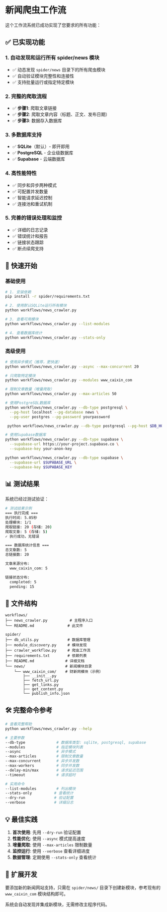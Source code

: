 # 新闻爬虫工作流

这个工作流系统已成功实现了您要求的所有功能：

## ✅ 已实现功能

### 1. 自动发现和运行所有 spider/news 模块
- ✅ 动态发现 `spider/news` 目录下的所有爬虫模块
- ✅ 自动验证模块完整性和连接性
- ✅ 支持批量运行或指定特定模块

### 2. 完整的爬取流程
- ✅ **步骤1**: 爬取文章链接
- ✅ **步骤2**: 爬取文章内容（标题、正文、发布日期）
- ✅ **步骤3**: 数据存入数据库

### 3. 多数据库支持
- ✅ **SQLite**（默认）- 即开即用
- ✅ **PostgreSQL** - 企业级数据库
- ✅ **Supabase** - 云端数据库

### 4. 高性能特性
- ✅ 同步和异步两种模式
- ✅ 可配置并发数量
- ✅ 智能请求延迟控制
- ✅ 连接池和重试机制

### 5. 完善的错误处理和监控
- ✅ 详细的日志记录
- ✅ 错误统计和报告
- ✅ 链接状态跟踪
- ✅ 断点续爬支持

## 🚀 快速开始

### 基础使用

```bash
# 1. 安装依赖
pip install -r spider/requirements.txt

# 2. 使用默认SQLite运行所有模块
python workflows/news_crawler.py

# 3. 查看可用模块
python workflows/news_crawler.py --list-modules

# 4. 查看数据库统计
python workflows/news_crawler.py --stats-only
```

### 高级使用

```bash
# 使用异步模式（推荐，更快速）
python workflows/news_crawler.py --async --max-concurrent 20

# 只爬取特定模块
python workflows/news_crawler.py --modules www_caixin_com

# 限制文章数量（增量爬取）
python workflows/news_crawler.py --max-articles 50

# 使用PostgreSQL数据库
python workflows/news_crawler.py --db-type postgresql \
  --pg-host localhost --pg-database news \
  --pg-user postgres --pg-password yourpassword

 python workflows/news_crawler.py --db-type postgresql --pg-host $DB_HOST --pg-database $DB_DATABASE --pg-user $DB_USER  --pg-password $DB_PASSWD

# 使用Supabase数据库
python workflows/news_crawler.py --db-type supabase \
  --supabase-url https://your-project.supabase.co \
  --supabase-key your-anon-key

python workflows/news_crawler.py --db-type supabase \
  --supabase-url $SUPABASE_URL \
  --supabase-key $SUPABASE_KEY
```

## 📊 测试结果

系统已经过测试验证：

```bash
# 测试结果示例
=== 执行完成 ===
执行时间: 5.05秒
处理模块: 1/1
爬取链接: 20 (存储: 20)
爬取文章: 5 (存储: 5)
✓ 执行成功，无错误

=== 数据库统计信息 ===
总文章数: 5
总链接数: 20

文章来源分布:
  www_caixin_com: 5

链接状态分布:
  completed: 5
  pending: 15
```

## 📁 文件结构

```
workflows/
├── news_crawler.py          # 主程序入口
└── README.md               # 此文件

spider/
├── db_utils.py             # 数据库管理
├── module_discovery.py     # 模块发现
├── crawler_workflow.py     # 爬虫工作流
├── requirements.txt        # 依赖列表
├── README.md              # 详细文档
└── news/                  # 新闻模块目录
    └── www_caixin_com/    # 财新网模块（示例）
        ├── __init__.py
        ├── fetch_url.py
        ├── get_links.py
        ├── get_content.py
        └── publish_info.json
```

## 🛠️ 完整命令参考

```bash
# 查看完整帮助
python workflows/news_crawler.py --help

# 主要参数
--db-type              # 数据库类型: sqlite, postgresql, supabase
--modules              # 指定模块列表
--async                # 异步模式
--max-articles         # 限制文章数量
--max-concurrent       # 异步并发数
--max-workers          # 同步并发数
--delay-min/max        # 请求延迟范围
--timeout              # 请求超时

# 实用命令
--list-modules         # 列出模块
--stats-only          # 查看统计
--dry-run             # 验证配置
--verbose             # 详细日志
```

## 💡 最佳实践

1. **首次使用**: 先用 `--dry-run` 验证配置
2. **性能优化**: 使用 `--async` 模式提高速度
3. **增量爬取**: 使用 `--max-articles` 限制数量
4. **监控运行**: 使用 `--verbose` 查看详细进度
5. **数据管理**: 定期使用 `--stats-only` 查看统计

## 🔧 扩展开发

要添加新的新闻网站支持，只需在 `spider/news/` 目录下创建新模块，参考现有的 `www_caixin_com` 模块结构即可。

系统会自动发现并集成新模块，无需修改主程序代码。
